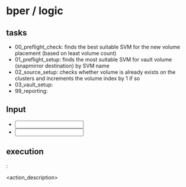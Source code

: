 # bper / logic

<description>

## tasks

- 00_preflight_check: finds the best suitable SVM for the new volume placement (based on least volume count)
- 01_preflight_setup: finds the most suitable SVM for vault volume (snapmirror destination) by SVM name 
- 02_source_setup: checks whether volume is already exists on the clusters and increments the volume index by 1 if so
- 03_vault_setup: 
- 99_reporting:
  

## Input

- <input>
- <input>

## execution

**<action>** :

<action_description>
